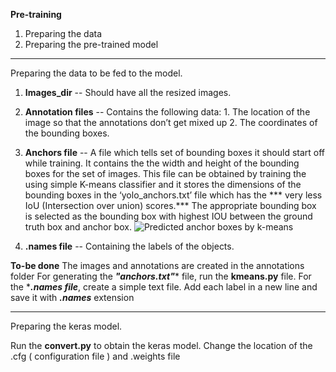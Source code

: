 **Pre-training**

1. Preparing the data
2. Preparing the pre-trained model

-------------------------------------------------------------------------------------------------------------------------------
Preparing the data to be fed to the model.

1. **Images_dir** -- Should have all the resized images.
2. **Annotation files** -- Contains the following data:
        1. The location of the image so that the annotations don’t get mixed up
        2. The coordinates of the bounding boxes.
3. **Anchors file** -- A file which tells set of bounding boxes it should start off while training.
        It contains the the width and height of the bounding boxes for the set of images.
        This file can be obtained by training the using simple K-means classifier and it stores the dimensions of the bounding boxes in the ‘yolo_anchors.txt’ file which has the *** very less IoU (Intersection over union) scores.***
        The appropriate bounding box is selected as the bounding box with highest IOU between the ground truth box and anchor box. 
        ![Predicted anchor boxes by k-means](https://miro.medium.com/max/1159/1*8OAPNpqI92FM9S9lWH8AkA.png)
        
4. **.names file** -- Containing the labels of the objects.


**To-be done**
The images and annotations are created in the annotations folder
For generating the ***"anchors.txt"**** file, run the **kmeans.py** file.
For the ****.names file***, create a simple text file. Add each label in a new line and save it with ***.names*** extension

-------------------------------------------------------------------------------------------------------------------------------

Preparing the keras model.

Run the **convert.py** to obtain the keras model. Change the location of the .cfg ( configuration file ) and .weights file





